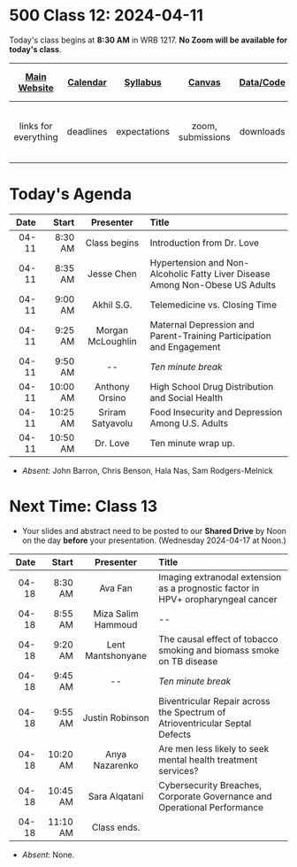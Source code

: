 # 500 Class 12: 2024-04-11

Today's class begins at **8:30 AM** in WRB 1217. **No Zoom will be available for today's class**.

[Main Website](https://thomaselove.github.io/500-2024/) | [Calendar](https://thomaselove.github.io/500-2024/calendar.html) | [Syllabus](https://thomaselove.github.io/500-syllabus-2024) | [Canvas](https://canvas.case.edu) | [Data/Code](https://github.com/THOMASELOVE/500-data) |  [Sources](https://github.com/THOMASELOVE/500-sources) | For help, email
:-----------: | :--------------: | :----------: | :---------: | :-------------: | :------: | :-----------: 
links for everything | deadlines | expectations | zoom, submissions | downloads | to read | `500-help` at `case` dot `edu`

# Today's Agenda

Date | Start | Presenter | Title
------: | -------: | :----------------: | :----------------------------------------------------------
04-11 | 8:30 AM | Class begins | Introduction from Dr. Love
04-11 | 8:35 AM | Jesse Chen | Hypertension and Non-Alcoholic Fatty Liver Disease Among Non-Obese US Adults
04-11 | 9:00 AM | Akhil S.G. | Telemedicine vs. Closing Time
04-11 | 9:25 AM | Morgan McLoughlin | Maternal Depression and Parent-Training Participation and Engagement
04-11 | 9:50 AM | -- | *Ten minute break*
04-11 | 10:00 AM | Anthony Orsino | High School Drug Distribution and Social Health
04-11 | 10:25 AM | Sriram Satyavolu | Food Insecurity and Depression Among U.S. Adults
04-11 | 10:50 AM | Dr. Love | Ten minute wrap up.

- *Absent*: John Barron, Chris Benson, Hala Nas, Sam Rodgers-Melnick

# Next Time: Class 13

- Your slides and abstract need to be posted to our **Shared Drive** by Noon on the day **before** your presentation. (Wednesday 2024-04-17 at Noon.)

Date | Start | Presenter | Title
------: | -------: | :----------------: | :----------------------------------------------------------
04-18 | 8:30 AM | Ava Fan | Imaging extranodal extension as a prognostic factor in HPV+ oropharyngeal cancer
04-18 | 8:55 AM | Miza Salim Hammoud | --
04-18 | 9:20 AM | Lent Mantshonyane | The causal effect of tobacco smoking and biomass smoke on TB disease
04-18 | 9:45 AM | -- | *Ten minute break*
04-18 | 9:55 AM | Justin Robinson | Biventricular Repair across the Spectrum of Atrioventricular Septal Defects
04-18 | 10:20 AM | Anya Nazarenko | Are men less likely to seek mental health treatment services?
04-18 | 10:45 AM | Sara Alqatani | Cybersecurity Breaches, Corporate Governance and Operational Performance
04-18 | 11:10 AM | Class ends.

- *Absent*: None. 
